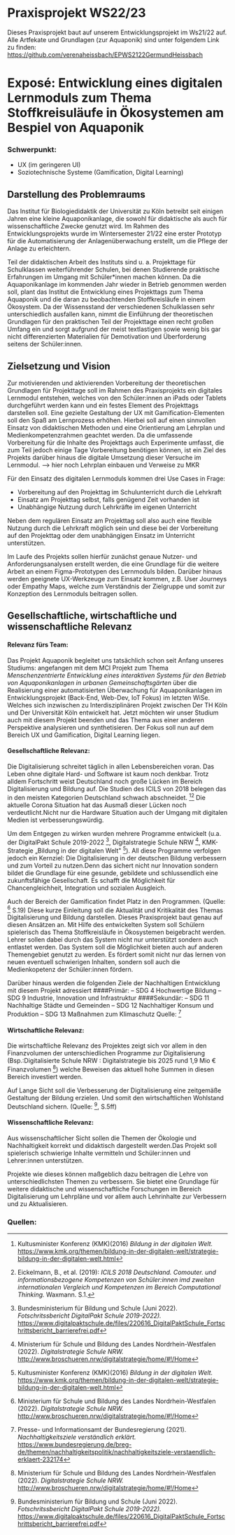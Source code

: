 # Praxisprojekt WS22/23
Dieses Praxisprojekt baut auf unserem Entwicklungsprojekt im Ws21/22 auf. Alle Artfekate und Grundlagen (zur Aquaponik) sind unter folgendem Link zu finden: https://github.com/verenaheissbach/EPWS2122GermundHeissbach

# Exposé: Entwicklung eines digitalen Lernmoduls zum Thema Stoffkreisuläufe in Ökosystemen am Bespiel von Aquaponik

### Schwerpunkt: 
- UX (im geringeren UI)
- Soziotechnische Systeme (Gamification, Digital Learning)

## Darstellung des Problemraums
Das Institut für Biologiedidaktik der Universität zu Köln betreibt seit einigen Jahren eine kleine Aquaponikanlage, die sowohl für didaktische als auch für wissenschaftliche Zwecke genutzt wird. Im Rahmen des Entwicklungsprojekts wurde im Wintersemester 21/22 eine erster Prototyp für die Automatisierung der Anlagenüberwachung erstellt, um die Pflege der Anlage zu erleichtern.

Teil der didaktischen Arbeit des Instituts sind u. a. Projekttage für Schulklassen weiterführender Schulen, bei denen Studierende praktische Erfahrungen im Umgang mit Schüler*innen machen können. Da die Aquaponikanlage im kommenden Jahr wieder in Betrieb genommen werden soll, plant das Institut die Entwicklung eines Projekttags zum Thema Aquaponik und die daran zu beobachtenden Stoffkreisläufe in einem Ökosystem. Da der Wissensstand der verschiedenen Schulklassen sehr unterschiedlich ausfallen kann, nimmt die Einführung der theoretischen Grundlagen für den praktischen Teil der Projekttage einen recht großen Umfang ein und sorgt aufgrund der meist textlastigen sowie wenig bis gar nicht differenzierten Materialien für Demotivation und Überforderung seitens der Schüler:innen. 


## Zielsetzung und Vision
Zur motivierenden und aktivierenden Vorbereitung der theoretischen Grundlagen für Projekttage soll im Rahmen des Praxisprojekts ein digitales Lernmodul entstehen, welches von den Schüler:innen an iPads oder Tablets durchgeführt werden kann und ein festes Element des Projekttags darstellen soll. Eine gezielte Gestaltung der UX mit Gamification-Elementen soll den Spaß am Lernprozess erhöhen. Hierbei soll auf einen sinnvollen Einsatz von didaktischen Methoden und eine Orientierung am Lehrplan und Medienkompetenzrahmen geachtet werden. Da die umfassende Vorbereitung für die Inhalte des Projekttags auch Experimente umfasst, die zum Teil jedoch einige Tage Vorbereitung benötigen können, ist ein Ziel des Projekts darüber hinaus die digitale Umsetzung dieser Versuche im Lernmodul. —> hier noch Lehrplan einbauen und Verweise zu MKR

Für den Einsatz des digitalen Lernmoduls kommen drei Use Cases in Frage:
- Vorbereitung auf den Projekttag im Schulunterricht durch die Lehrkraft
- Einsatz am Projekttag selbst, falls genügend Zeit vorhanden ist
- Unabhängige Nutzung durch Lehrkräfte im eigenen Unterricht

Neben dem regulären Einsatz am Projekttag soll also auch eine flexible Nutzung durch die Lehrkraft möglich sein und diese bei der Vorbereitung auf den Projekttag oder dem unabhängigen Einsatz im Unterricht unterstützen.

Im Laufe des Projekts sollen hierfür zunächst genaue Nutzer- und Anforderungsanalysen erstellt werden, die eine Grundlage für die weitere Arbeit an einem Figma-Prototypen des Lernmoduls bilden. Darüber hinaus werden geeignete UX-Werkzeuge zum Einsatz kommen, z.B. User Journeys oder Empathy Maps, welche zum Verständnis der Zielgruppe und somit zur Konzeption des Lernmoduls beitragen sollen.



## Gesellschaftliche, wirtschaftliche und wissenschaftliche Relevanz
#### Relevanz fürs Team:
Das Projekt Aquaponik begleitet uns tatsächlich schon seit Anfang unseres Studiums: angefangen mit dem MCI Projekt zum Thema *Menschenzentrierte Entwicklung eines interaktiven Systems für den Betrieb von Aquaponikanlagen in urbanen Gemeinschaftsgärten* über die Realisierung einer automatisierten Überwachung für Aquaponikanlagen im Entwicklungsprojekt (Back-End, Web-Dev, IoT Fokus) im letzten WiSe. 
Welches sich inzwischen zu Interdisziplinären Projekt zwischen Der TH Köln und Der Universität Köln entwickelt hat. Jetzt möchten wir unser Studium auch mit diesem Projekt beenden und das Thema aus einer anderen Perspektive analysieren und synthetisieren. Der Fokus soll nun auf dem Bereich UX und Gamification, Digital Learning liegen.

#### Gesellschaftliche Relevanz: 
Die Digitalisierung schreitet täglich in allen Lebensbereichen voran. Das Leben ohne digitale Hard- und Software ist kaum noch denkbar. 
Trotz alldem Fortschritt weist Deutschland noch große Lücken im Bereich Digitalisierung und Bildung auf. Die Studien des ICILS von 2018 belegen das in den meisten Kategorien Deutschland schwach abschneidet. [^4][^5] 
Die aktuelle Corona Situation hat das Ausmaß dieser Lücken noch verdeutlicht.Nicht nur die Hardware Situation auch der Umgang mit digitalen Medien ist verbesserungswürdig.

Um dem Entgegen zu wirken wurden mehrere Programme entwickelt (u.a. der DigitalPakt Schule 2019-2022  [^2], Digitalstrategie Schule NRW  [^3], KMK-Strategie „Bildung in der digitalen Welt" [^4]). All diese Programme verfolgen jedoch ein Kernziel: Die Digitalisierung in der deutschen Bildung verbessern und zum Vorteil zu nutzen.Denn das sichert nicht nur Innovation sondern bildet die Grundlage für eine gesunde, gebildete und schlussendlich eine zukunftsfähige Gesellschaft. Es schafft die Möglichkeit für Chancengleichheit, Integration und sozialen Ausgleich.


Auch der Bereich der Gamification findet Platz in den Programmen. (Quelle: [^3] S.19)
Diese kurze Einleitung soll die Aktualität und Kritikalität des Themas Digitalisierung und Bildung darstellen.
Dieses Praxisprojekt baut genau auf diesen Ansätzen an. Mit Hilfe des entwickelten System soll Schülern spielerisch das Thema Stoffkreisläufe in Ökosystemen beigebracht werden. Lehrer sollen dabei durch das System nicht nur unterstützt sondern auch entlastet werden. Das System soll die Möglichkeit bieten auch auf anderen Themengebiet genutzt zu werden. Es fördert somit nicht nur das lernen von neuen eventuell schwierigen Inhalten, sondern soll auch die Medienkopetenz der Schüler:innen fördern. 

Darüber hinaus werden die folgenden Ziele der Nachhaltigen Entwicklung mit diesem Projekt adressiert
####Primär:
–	SDG 4 Hochwertige Bildung
–	SDG 9 Industrie, Innovation und Infrastruktur
####Sekundär:
–	SDG 11 Nachhaltige Städte und Gemeinden
–	SDG 12 Nachhaltiger Konsum und Produktion
–	SDG 13 Maßnahmen zum Klimaschutz
Quelle: [^1]

#### Wirtschaftliche Relevanz:
Die wirtschaftliche Relevanz des Projektes zeigt sich vor allem in den Finanzvolumen der unterschiedlichen Programme zur Digitalisierung (Bsp.:Digitalisierte Schule NRW : Digitalstrategie bis 2025 rund 1,9 Mio € Finanzvolumen [^3]) welche Beweisen das aktuell hohe Summen in diesen Bereich investiert werden.

Auf Lange Sicht soll die Verbesserung der Digitalisierung eine zeitgemäße Gestaltung der Bildung erzielen. Und somit den wirtschaftlichen Wohlstand Deutschland sichern. (Quelle: [^2], S.5ff)

#### Wissenschaftliche Relevanz:
Aus wissenschaftlicher Sicht sollen die Themen der Ökologie und Nachhaltigkeit korrekt und didaktisch dargestellt werden.Das Projekt soll spielerisch schwierige Inhalte vermitteln und Schüler:innen und Lehrer:innen unterstützen.

Projekte wie dieses können maßgeblich dazu beitragen die Lehre von unterschiedlichsten Themen zu verbessern. Sie bietet eine Grundlage für weitere didaktische und wissenschaftliche Forschungen im Bereich Digitalisierung um Lehrpläne und vor allem auch Lehrinhalte zur Verbessern und zu Aktualisieren. 

### Quellen:
[^1]:  Presse- und Informationsamt der Bundesregierung (2021). *Nachhaltigkeitsziele verständlich erklärt.* https://www.bundesregierung.de/breg-de/themen/nachhaltigkeitspolitik/nachhaltigkeitsziele-verstaendlich-erklaert-232174
[^2]:   Bundesministerium für Bildung und Schule (Juni 2022). *Fotschritssbericht  DigitalPakt Schule 2019-2022).* https://www.digitalpaktschule.de/files/220616_DigitalPaktSchule_Fortschrittsbericht_barrierefrei.pdf
[^3]: Ministerium für Schule und Bildung des Landes Nordrhein-Westfalen (2022). *Digitalstrategie Schule NRW.* http://www.broschueren.nrw/digitalstrategie/home/#!/Home
[^4]: Kultusminister Konferenz (KMK)(2016) *Bildung in der digitalen Welt.* https://www.kmk.org/themen/bildung-in-der-digitalen-welt/strategie-bildung-in-der-digitalen-welt.html
[^5]: Eickelmann, B., et al. (2019): *ICILS 2018 Deutschland. Comouter. und informationsbezogene Kompetenzen von Schüler:innen imd zweiten internationalen Vergleich und Kompetenzen im Bereich Computational Thinking.* Waxmann. S.1.
